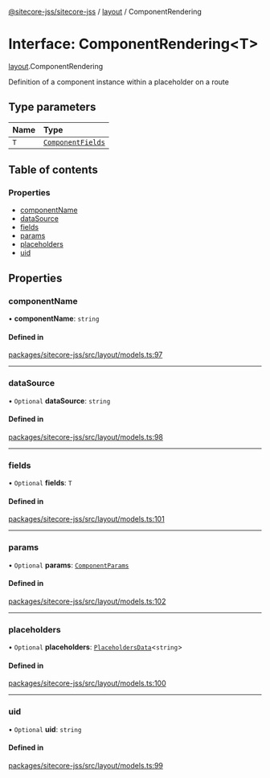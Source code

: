 [@sitecore-jss/sitecore-jss](../README.md) / [layout](../modules/layout.md) / ComponentRendering

# Interface: ComponentRendering\<T\>

[layout](../modules/layout.md).ComponentRendering

Definition of a component instance within a placeholder on a route

## Type parameters

| Name | Type |
| :------ | :------ |
| `T` | [`ComponentFields`](layout.ComponentFields.md) |

## Table of contents

### Properties

- [componentName](layout.ComponentRendering.md#componentname)
- [dataSource](layout.ComponentRendering.md#datasource)
- [fields](layout.ComponentRendering.md#fields)
- [params](layout.ComponentRendering.md#params)
- [placeholders](layout.ComponentRendering.md#placeholders)
- [uid](layout.ComponentRendering.md#uid)

## Properties

### componentName

• **componentName**: `string`

#### Defined in

[packages/sitecore-jss/src/layout/models.ts:97](https://github.com/Sitecore/jss/blob/27e39a81c/packages/sitecore-jss/src/layout/models.ts#L97)

___

### dataSource

• `Optional` **dataSource**: `string`

#### Defined in

[packages/sitecore-jss/src/layout/models.ts:98](https://github.com/Sitecore/jss/blob/27e39a81c/packages/sitecore-jss/src/layout/models.ts#L98)

___

### fields

• `Optional` **fields**: `T`

#### Defined in

[packages/sitecore-jss/src/layout/models.ts:101](https://github.com/Sitecore/jss/blob/27e39a81c/packages/sitecore-jss/src/layout/models.ts#L101)

___

### params

• `Optional` **params**: [`ComponentParams`](layout.ComponentParams.md)

#### Defined in

[packages/sitecore-jss/src/layout/models.ts:102](https://github.com/Sitecore/jss/blob/27e39a81c/packages/sitecore-jss/src/layout/models.ts#L102)

___

### placeholders

• `Optional` **placeholders**: [`PlaceholdersData`](../modules/layout.md#placeholdersdata)\<`string`\>

#### Defined in

[packages/sitecore-jss/src/layout/models.ts:100](https://github.com/Sitecore/jss/blob/27e39a81c/packages/sitecore-jss/src/layout/models.ts#L100)

___

### uid

• `Optional` **uid**: `string`

#### Defined in

[packages/sitecore-jss/src/layout/models.ts:99](https://github.com/Sitecore/jss/blob/27e39a81c/packages/sitecore-jss/src/layout/models.ts#L99)
